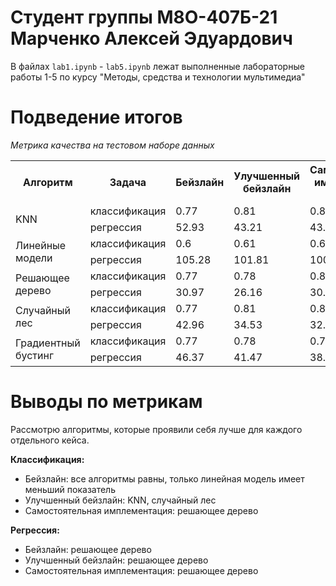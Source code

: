 # Студент группы М8О-407Б-21 Марченко Алексей Эдуардович

В файлах ```lab1.ipynb``` - ```lab5.ipynb``` лежат выполненные лабораторные работы 1-5 по курсу "Методы, средства и технологии мультимедиа"

# Подведение итогов

*Метрика качества на тестовом наборе данных*
<table>
    <tr>
        <th rowspan="1">Алгоритм</th>
        <th>Задача</th>
        <th>Бейзлайн</th>
        <th>Улучшенный бейзлайн</th>
        <th>Самостоятельная имплементация алгоритма</th>
    </tr>
    <tr>
        <td rowspan="2">KNN</td>
        <td>классификация</td>
        <td>0.77</td>
        <td>0.81</td>
        <td>0.8</td>
    </tr>
    <tr>
        <td>регрессия</td>
        <td>52.93</td>
        <td>43.21</td>
        <td>43.11</td>
    </tr>
    <tr>
        <td rowspan="2">Линейные модели</td>
        <td>классификация</td>
        <td>0.6</td>
        <td>0.61</td>
        <td>0.6</td>
    </tr>
    <tr>
        <td>регрессия</td>
        <td>105.28</td>
        <td>101.81</td>
        <td>100.57</td>
    </tr>
    <tr>
        <td rowspan="2">Решающее дерево</td>
        <td>классификация</td>
        <td>0.77</td>
        <td>0.78</td>
        <td>0.81</td>
    </tr>
    <tr>
        <td>регрессия</td>
        <td>30.97</td>
        <td>26.16</td>
        <td>30.97</td>
    </tr>
    <tr>
        <td rowspan="2">Случайный лес</td>
        <td>классификация</td>
        <td>0.77</td>
        <td>0.81</td>
        <td>0.80</td>
    </tr>
    <tr>
        <td>регрессия</td>
        <td>42.96</td>
        <td>34.53</td>
        <td>32.95</td>
    </tr>
    <tr>
        <td rowspan="2">Градиентный бустинг</td>
        <td>классификация</td>
        <td>0.77</td>
        <td>0.78</td>
        <td>0.78</td>
    </tr>
    <tr>
        <td>регрессия</td>
        <td>46.37</td>
        <td>41.47</td>
        <td>38.87</td>
    </tr>
</table>

# Выводы по метрикам

Рассмотрю алгоритмы, которые проявили себя лучше для каждого отдельного кейса.

**Классификация:**

*   Бейзлайн: все алгоритмы равны, только линейная модель имеет меньший показатель
*   Улучшенный бейзлайн: KNN, случайный лес
*   Самостоятельная имплементация: решающее дерево

**Регрессия:**

*   Бейзлайн: решающее дерево
*   Улучшенный бейзлайн: решающее дерево
*   Самостоятельная имплементация: решающее дерево
